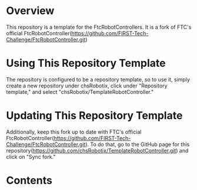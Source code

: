 # Overview
This repository is a template for the FtcRobotControllers.
It is a fork of FTC's official FtcRobotController(https://github.com/FIRST-Tech-Challenge/FtcRobotController.git)

# Using This Repository Template
The repository is configured to be a repository template, so to use it, simply create a new repository under chsRobotix,
click under "Repository template," and select "chsRobotix/TemplateRobotController."

# Updating This Repository Template
Additionally, keep this fork up to date with FTC's official FtcRobotController(https://github.com/FIRST-Tech-Challenge/FtcRobotController.git).
To do that, go to the GitHub page for this repository(https://github.com/chsRobotix/TemplateRobotController.git) and click on "Sync fork."

# Contents
